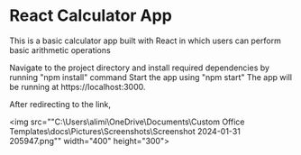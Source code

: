 # React Calculator App

This is a basic calculator app built with React in which users can perform basic arithmetic operations

Navigate to the project directory and install required dependencies by running "npm install" command 
Start the app using "npm start" 
The app will be running at https://localhost:3000.

After redirecting to the link, 

<img src=""C:\Users\alimi\OneDrive\Documents\Custom Office Templates\docs\Pictures\Screenshots\Screenshot 2024-01-31 205947.png"" width="400" height="300">
